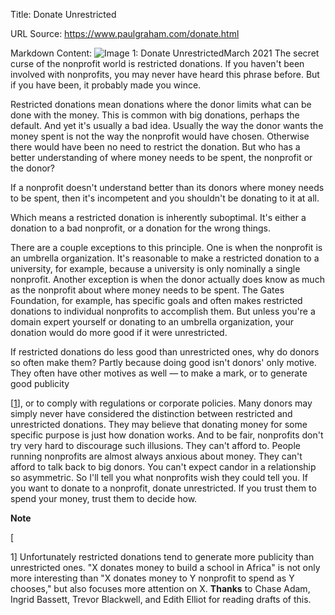 Title: Donate Unrestricted

URL Source: https://www.paulgraham.com/donate.html

Markdown Content:
![Image 1: Donate Unrestricted](https://s.turbifycdn.com/aah/paulgraham/donate-unrestricted-4.gif)March 2021
The secret curse of the nonprofit world is restricted donations. If you haven't been involved with nonprofits, you may never have heard this phrase before. But if you have been, it probably made you wince.

Restricted donations mean donations where the donor limits what can be done with the money. This is common with big donations, perhaps the default. And yet it's usually a bad idea. Usually the way the donor wants the money spent is not the way the nonprofit would have chosen. Otherwise there would have been no need to restrict the donation. But who has a better understanding of where money needs to be spent, the nonprofit or the donor?

If a nonprofit doesn't understand better than its donors where money needs to be spent, then it's incompetent and you shouldn't be donating to it at all.

Which means a restricted donation is inherently suboptimal. It's either a donation to a bad nonprofit, or a donation for the wrong things.

There are a couple exceptions to this principle. One is when the nonprofit is an umbrella organization. It's reasonable to make a restricted donation to a university, for example, because a university is only nominally a single nonprofit. Another exception is when the donor actually does know as much as the nonprofit about where money needs to be spent. The Gates Foundation, for example, has specific goals and often makes restricted donations to individual nonprofits to accomplish them. But unless you're a domain expert yourself or donating to an umbrella organization, your donation would do more good if it were unrestricted.

If restricted donations do less good than unrestricted ones, why do donors so often make them? Partly because doing good isn't donors' only motive. They often have other motives as well — to make a mark, or to generate good publicity

[[1](https://www.paulgraham.com/donate.html#f1n)], or to comply with regulations or corporate policies. Many donors may simply never have considered the distinction between restricted and unrestricted donations. They may believe that donating money for some specific purpose is just how donation works. And to be fair, nonprofits don't try very hard to discourage such illusions. They can't afford to. People running nonprofits are almost always anxious about money. They can't afford to talk back to big donors.
You can't expect candor in a relationship so asymmetric. So I'll tell you what nonprofits wish they could tell you. If you want to donate to a nonprofit, donate unrestricted. If you trust them to spend your money, trust them to decide how.

**Note**

[

1] Unfortunately restricted donations tend to generate more publicity than unrestricted ones. "X donates money to build a school in Africa" is not only more interesting than "X donates money to Y nonprofit to spend as Y chooses," but also focuses more attention on X.
**Thanks** to Chase Adam, Ingrid Bassett, Trevor Blackwell, and Edith Elliot for reading drafts of this.

